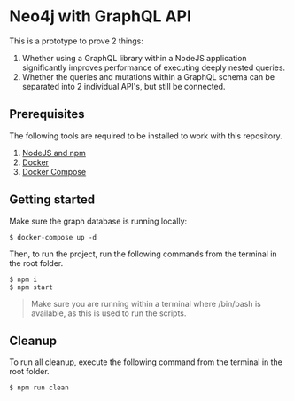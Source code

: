 # Neo4j with GraphQL API

This is a prototype to prove 2 things:

1. Whether using a GraphQL library within a NodeJS application significantly improves performance of executing deeply nested queries.
1. Whether the queries and mutations within a GraphQL schema can be separated into 2 individual API's, but still be connected.

## Prerequisites

The following tools are required to be installed to work with this repository.

1. [NodeJS and npm](https://nodejs.org/en/download/package-manager/)
1. [Docker](https://docs.docker.com/get-docker/)
1. [Docker Compose](https://docs.docker.com/compose/install/)

## Getting started

Make sure the graph database is running locally:

```shell
$ docker-compose up -d
```

Then, to run the project, run the following commands from the terminal in the root folder.

```shell
$ npm i
$ npm start
```

> Make sure you are running within a terminal where /bin/bash is available, as this is used to run the scripts.

## Cleanup

To run all cleanup, execute the following command from the terminal in the root folder.

```shell
$ npm run clean
```
